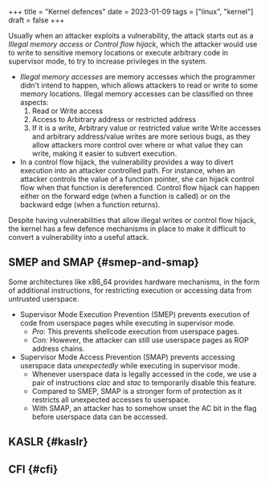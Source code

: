 +++
title = "Kernel defences"
date = 2023-01-09
tags = ["linux", "kernel"]
draft = false
+++

Usually when an attacker exploits a vulnerability, the attack starts out as a _Illegal memory access_ or _Control flow hijack_, which the attacker would use to write to sensitive memory locations or execute arbitrary code in supervisor mode, to try to increase privileges in the system.

-   _Illegal memory accesses_ are memory accesses which the programmer didn't intend to happen, which allows attackers to read or write to some memory locations.
    Illegal memory accesses can be classified on three aspects:
    1.  Read or Write access
    2.  Access to Arbitrary address or restricted address
    3.  If it is a write, Arbitrary value or restricted value write
    Write accesses and arbitrary address/value writes are more serious bugs, as they allow attackers more control over where or what value they can write, making it easier to subvert execution.
-   In a control flow hijack, the vulnerability provides a way to divert execution into an attacker controlled path.
    For instance, when an attacker controls the value of a function pointer, she can hijack control flow when that function is dereferenced.
    Control flow hijack can happen either on the forward edge (when a function is called) or on the backward edge (when a function returns).

Despite having vulnerabilities that allow illegal writes or control flow hijack, the kernel has a few defence mechanisms in place to make
it difficult to convert a vulnerability into a useful attack.


## SMEP and SMAP {#smep-and-smap}

Some architectures like x86_64 provides hardware mechanisms, in the form of additional instructions, for restricting execution or accessing
data from untrusted userspace.

-   Supervisor Mode Execution Prevention (SMEP) prevents execution of code from userspace pages while executing in supervisor mode.
    -   _Pro:_ This prevents shellcode execution from userspace pages.
    -   _Con:_ However, the attacker can still use userspace pages as ROP address chains.
-   Supervisor Mode Access Prevention (SMAP) prevents accessing userspace data _unexpectedly_ while executing in supervisor mode.
    -   Whenever userspace data is legally accessed in the code, we use a pair of instructions _clac_ and _stac_ to temporarily disable this feature.
    -   Compared to SMEP, SMAP is a stronger form of protection as it restricts all unexpected accesses to userspace.
    -   With SMAP, an attacker has to somehow unset the AC bit in the flag before userspace data can be accessed.


## KASLR {#kaslr}


## CFI {#cfi}
